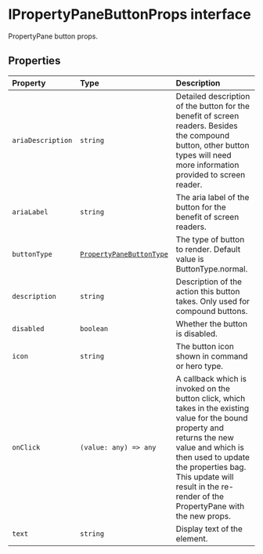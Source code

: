# IPropertyPaneButtonProps interface





PropertyPane button props.




## Properties

| Property	   | Type	| Description|
|:-------------|:-------|:-----------|
|`ariaDescription`      | `string` | Detailed description of the button for the benefit of screen readers. Besides the compound button, other button types will need more information provided to screen reader. |
|`ariaLabel`      | `string` | The aria label of the button for the benefit of screen readers. |
|`buttonType`      | [`PropertyPaneButtonType`](../sp-webpart-base/propertypanebuttontype.md) | The type of button to render. Default value is ButtonType.normal. |
|`description`      | `string` | Description of the action this button takes. Only used for compound buttons. |
|`disabled`      | `boolean` | Whether the button is disabled. |
|`icon`      | `string` | The button icon shown in command or hero type. |
|`onClick`      | `(value: any) => any` | A callback which is invoked on the button click, which takes in the existing value for the bound property and returns the new value and which is then used to update the properties bag. This update will result in the re-render of the PropertyPane with the new props. |
|`text`      | `string` | Display text of the element. |





